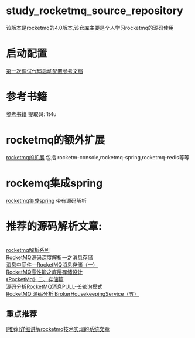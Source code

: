 # study_rocketmq_source_repository
该版本是rocketmq的4.0版本,该仓库主要是个人学习rocketmq的源码使用

# 启动配置
<a href="https://github.com/wulin-challenge/wulin_java_resources_repository/tree/master/java%E6%96%87%E6%A1%A3%E8%B5%84%E6%96%99/%E4%B8%AD%E9%97%B4%E4%BB%B6/rocketmq">第一次调试代码启动配置参考文档</a>

# 参考书籍
<a href="https://pan.baidu.com/s/1XaoZ1YnugFi96I6ybLMUJQ">参考书籍</a>
提取码: 1t4u

# rocketmq的额外扩展
<a href="https://github.com/wulin-challenge/rocketmq-externals">rocketmq的扩展</a>
包括 rocketm-console,rocketmq-spring,rocketmq-redis等等

# rockemq集成spring
<a href="https://github.com/wulin-challenge/rocketmq-spring">rocketmq集成spring</a>
带有源码解析

# 推荐的源码解析文章:
<br/><a href="https://www.jianshu.com/u/c5a57f135f4d">rocketmq解析系列</a>
<br/><a href="https://blog.csdn.net/killuazoldyck/article/details/76775397">RocketMQ源码深度解析一之消息存储</a>
<br/><a href="https://www.jianshu.com/p/b73fdd893f98">消息中间件—RocketMQ消息存储（一）</a>
<br/><a href="https://blog.csdn.net/weixin_43267521/article/details/82825109">RocketMQ高性能之底层存储设计</a>
<br/><a href="https://blog.csdn.net/xxxxxx91116/article/details/50333161">《RocketMq》二、存储篇</a>
<br/><a href="https://blog.csdn.net/prestigeding/article/details/79357818">源码分析RocketMQ消息PULL-长轮询模式</a>
<br/><a href="https://blog.csdn.net/MakeContral/article/details/84982117">RocketMQ 源码分析 BrokerHousekeepingService（五）</a>

## 重点推荐
<a href="https://blog.csdn.net/prestigeding/column/info/20603">[推荐]详细讲解rocketmq技术实现的系统文章</a>

